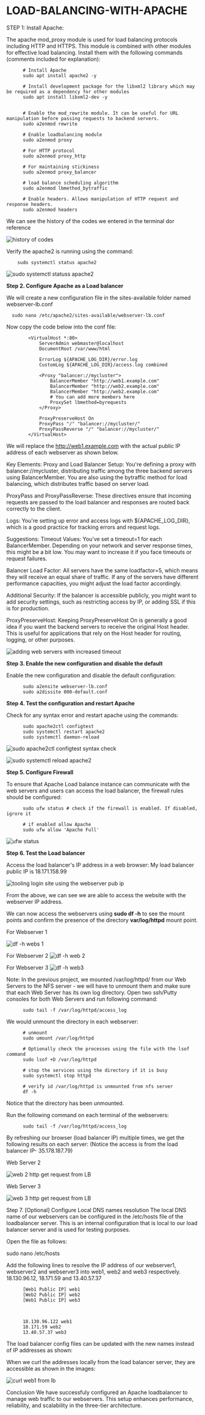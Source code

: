 # LOAD-BALANCING-WITH-APACHE


STEP 1: Install Apache:

The apache mod_proxy module is used for load balancing protocols including HTTP and HTTPS. This module is combined with other modules for effective load balancing. Install them with the following commands (comments included for explanation):

          # Install Apache
          sudo apt install apache2 -y
          
          # Install development package for the libxml2 library which may be required as a dependency for other modules
          sudo apt install libxml2-dev -y
          
          
          # Enable the mod_rewrite module. It can be useful for URL manipulation before passing requests to backend servers.
          sudo a2enmod rewrite
          
          # Enable loadbalancing module
          sudo a2enmod proxy
          
          # For HTTP protocol
          sudo a2enmod proxy_http
          
          # For maintaining stickiness
          sudo a2enmod proxy_balancer
          
          # load balance scheduling algorithm
          sudo a2enmod lbmethod_bytraffic
          
          # Enable headers. Allows manipulation of HTTP request and response headers.
          sudo a2enmod headers



We can see the history of the codes we entered in the terminal dor reference


![history of codes](https://github.com/user-attachments/assets/b4d3cf56-02b2-460c-87d3-f9eae0636ad3)


Verify the apache2 is running using the command:

        sudo systemctl status apache2
        
![sudo systemctl statuss apache2](https://github.com/user-attachments/assets/6bb91bbc-16b1-4359-a4a8-080204407a26)

**Step 2. Configure Apache as a Load balancer**

We will create a new configuration file in the sites-available folder named webserver-lb.conf



      sudo nano /etc/apache2/sites-available/webserver-lb.conf


Now copy the code below into the conf file:



            <VirtualHost *:80>
                ServerAdmin webmaster@localhost
                DocumentRoot /var/www/html
            
                ErrorLog ${APACHE_LOG_DIR}/error.log
                CustomLog ${APACHE_LOG_DIR}/access.log combined
            
                <Proxy "balancer://mycluster">
                    BalancerMember "http://web1.example.com"
                    BalancerMember "http://web2.example.com"
                    BalancerMember "http://web2.example.com"
                    # You can add more members here
                    ProxySet lbmethod=byrequests
                </Proxy>
            
                ProxyPreserveHost On
                ProxyPass "/" "balancer://mycluster/"
                ProxyPassReverse "/" "balancer://mycluster/"
            </VirtualHost>



  
We will replace the http://web1.example.com with the actual public IP address of each webserver as shown below.     





Key Elements:
Proxy and Load Balancer Setup: You're defining a proxy with balancer://mycluster, distributing traffic among the three backend servers using BalancerMember. You are also using the bytraffic method for load balancing, which distributes traffic based on server load.

ProxyPass and ProxyPassReverse: These directives ensure that incoming requests are passed to the load balancer and responses are routed back correctly to the client.

Logs: You're setting up error and access logs with ${APACHE_LOG_DIR}, which is a good practice for tracking errors and request logs.

Suggestions:
Timeout Values: You’ve set a timeout=1 for each BalancerMember. Depending on your network and server response times, this might be a bit low. You may want to increase it if you face timeouts or request failures.

Balancer Load Factor: All servers have the same loadfactor=5, which means they will receive an equal share of traffic. If any of the servers have different performance capacities, you might adjust the load factor accordingly.

Additional Security: If the balancer is accessible publicly, you might want to add security settings, such as restricting access by IP, or adding SSL if this is for production.

ProxyPreserveHost: Keeping ProxyPreserveHost On is generally a good idea if you want the backend servers to receive the original Host header. This is useful for applications that rely on the Host header for routing, logging, or other purposes.

![adding web servers with increased timeout](https://github.com/user-attachments/assets/8f8a5ac6-dad9-4a3e-a4a0-09aa83f6c3c1)

**Step 3. Enable the new configuration and disable the default**

Enable the new configuration and disable the default configuration:


          sudo a2ensite webserver-lb.conf
          sudo a2dissite 000-default.conf



**Step 4. Test the configuration and restart Apache**  

Check for any syntax error and restart apache using the commands: 


          sudo apache2ctl configtest
          sudo systemctl restart apache2
          sudo systemctl daemon-reload


![sudo apache2ctl configtest  syntax check ](https://github.com/user-attachments/assets/14887d97-07f3-4854-9232-d81047a2fc46)

![sudo systemctl reload apache2](https://github.com/user-attachments/assets/c3a40767-b085-4de2-b575-8097d078dfac)


**Step 5. Configure Firewall**

To ensure that Apache Load balance instance can communicate with the web servers and users can access the load balancer, the firewall rules should be configured:

          sudo ufw status # check if the firewall is enabled. If disabled, igrore it
          
          # if enabled allow Apache
          sudo ufw allow 'Apache Full'


![ufw status](https://github.com/user-attachments/assets/03ce0dd7-97e4-4192-8e19-377975c3bec0)


**Step 6. Test the Load balancer**

Access the load balancer's IP address in a web browser: My load balancer public IP is 18.171.158.99

![tooling login site using the webserver pub ip](https://github.com/user-attachments/assets/978606cf-b245-452f-aafe-7ebe1e46a421)


From the above, we can see we are able to access the website with the webserver IP address.

We can now access the webservers using **sudo df -h** to see the mount points and confirm the presence of the directory **var/log/httpd** mount point.


For Webserver 1

![df -h webs 1](https://github.com/user-attachments/assets/33d184b3-08cd-4c1c-bc92-f2781f6dada3)

For Webserver 2
![df -h web 2](https://github.com/user-attachments/assets/9e0f99c9-bd30-4f30-9c48-3373787a4f13)

For Webserver 3
![df -h web3](https://github.com/user-attachments/assets/455d1b14-651c-4b28-9974-8549814e82c1)


Note: In the previous project, we mounted /var/log/httpd/ from our Web Servers to the NFS server - we will have to unmount them and make sure that each Web Server has its own log directory.
Open two ssh/Putty consoles for both Web Servers and run following command:


          sudo tail -f /var/log/httpd/access_log




We would unmount the directory in each webserver:

          # unmount
          sudo umount /var/log/httpd
          
          # Optionally check the processes using the file with the lsof command
          sudo lsof +D /var/log/httpd
          
          # stop the services using the directory if it is busy
          sudo systemctl stop httpd
          
          # verify id /var/log/httpd is unmounted from nfs server
          df -h

          
Notice that the directory has been unmounted.


Run the following command on each terminal of the webservers:

          sudo tail -f /var/log/httpd/access_log
          
By refreshing our browser (load balancer IP) multiple times, we get the following results on each server: (Notice the access is from the load balancer IP- 35.178.187.79)


Web Server 2

![web 2 http get request from LB](https://github.com/user-attachments/assets/1afb668f-04da-4cd3-ae80-69e6f331aa30)



Web Server 3

![web 3 http get request from LB](https://github.com/user-attachments/assets/dae2fee0-2bfd-4924-bbfe-fa7002940e05)



Step 7. [Optional] Configure Local DNS names resolution
The local DNS name of our webservers can be configured in the /etc/hosts file of the loadbalancer server. This is an internal configuration that is local to our load balancer server and is used for testing purposes.

Open the file as follows:

sudo nano /etc/hosts


Add the following lines to resolve the IP address of our webserver1, webserver2 and webserver3 into web1, web2 and web3 respectively. 18.130.96.12, 18.171.59 and 13.40.57.37


          [Web1 Public IP] web1
          [Web2 Public IP] web2
          [Web1 Public IP] web3


          
          18.130.96.122 web1
          18.171.59 web2
          13.40.57.37 web3


          
The load balancer config files can be updated with the new names instead of IP addresses as shown:


When we curl the addresses locally from the load balancer server, they are accessible as shown in the images:

![curl web1 from lb](https://github.com/user-attachments/assets/f9f81f44-dd16-4f95-8153-246a4d8220f5)



Conclusion
We have successfuly configured an Apache loadbalancer to manage web traffic to our webservers. This setup enhances performance, reliability, and scalability in the three-tier architecture.

